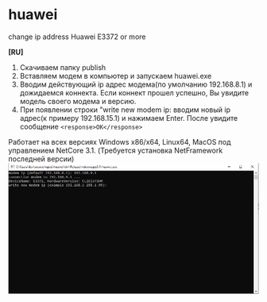 # huawei
change ip address Huawei E3372 or more


**[RU]**
1. Скачиваем папку publish
2. Вставляем модем в компьютер и запускаем huawei.exe 
3. Вводим действующий ip адрес модема(по умолчанию 192.168.8.1) и дожидаемся коннекта. Если коннект прошел успешно, Вы увидите модель своего модема и версию.
4. При появлении строки "write new modem ip: вводим новый ip адрес(к примеру 192.168.15.1) и нажимаем Enter. После увидите сообщение `<response>OK</response>`

Работает на всех версиях Windows x86/x64, Linux64, MacOS под управлением NetCore 3.1. (Требуется установка NetFramework последней версии)
![enter image description here](https://github.com/nicw0rm/huawei/blob/master/image/huawei.PNG?raw=true)

